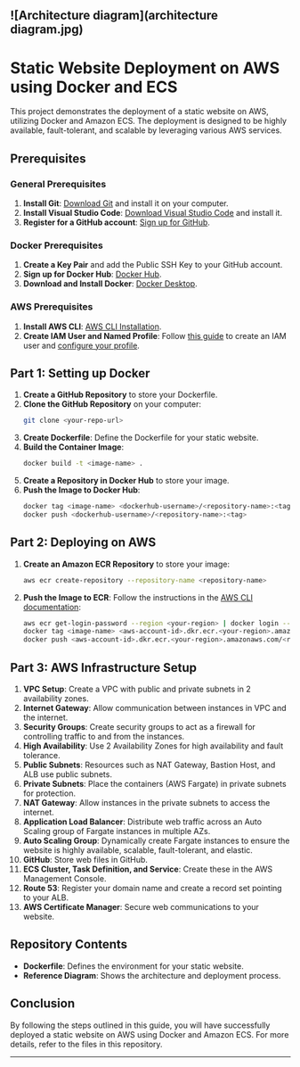 ![Architecture diagram](architecture diagram.jpg)
---
# Static Website Deployment on AWS using Docker and ECS

This project demonstrates the deployment of a static website on AWS, utilizing Docker and Amazon ECS. The deployment is designed to be highly available, fault-tolerant, and scalable by leveraging various AWS services.

## Prerequisites

### General Prerequisites
1. **Install Git**: [Download Git](https://git-scm.com/downloads) and install it on your computer.
2. **Install Visual Studio Code**: [Download Visual Studio Code](https://code.visualstudio.com/download) and install it.
3. **Register for a GitHub account**: [Sign up for GitHub](https://github.com/join).

### Docker Prerequisites
1. **Create a Key Pair** and add the Public SSH Key to your GitHub account.
2. **Sign up for Docker Hub**: [Docker Hub](https://hub.docker.com/signup).
3. **Download and Install Docker**: [Docker Desktop](https://www.docker.com/products/docker-desktop).

### AWS Prerequisites
1. **Install AWS CLI**: [AWS CLI Installation](https://docs.aws.amazon.com/cli/latest/userguide/install-cliv2.html).
2. **Create IAM User and Named Profile**: Follow [this guide](https://docs.aws.amazon.com/IAM/latest/UserGuide/id_users_create.html) to create an IAM user and [configure your profile](https://docs.aws.amazon.com/cli/latest/userguide/cli-configure-profiles.html).

## Part 1: Setting up Docker

1. **Create a GitHub Repository** to store your Dockerfile.
2. **Clone the GitHub Repository** on your computer:
    ```bash
    git clone <your-repo-url>
    ```
3. **Create Dockerfile**: Define the Dockerfile for your static website.
4. **Build the Container Image**:
    ```bash
    docker build -t <image-name> .
    ```
5. **Create a Repository in Docker Hub** to store your image.
6. **Push the Image to Docker Hub**:
    ```bash
    docker tag <image-name> <dockerhub-username>/<repository-name>:<tag>
    docker push <dockerhub-username>/<repository-name>:<tag>
    ```

## Part 2: Deploying on AWS

1. **Create an Amazon ECR Repository** to store your image:
    ```bash
    aws ecr create-repository --repository-name <repository-name>
    ```
2. **Push the Image to ECR**:
    Follow the instructions in the [AWS CLI documentation](https://docs.aws.amazon.com/cli/latest/reference/ecr/get-login-password.html):
    ```bash
    aws ecr get-login-password --region <your-region> | docker login --username AWS --password-stdin <aws-account-id>.dkr.ecr.<your-region>.amazonaws.com
    docker tag <image-name> <aws-account-id>.dkr.ecr.<your-region>.amazonaws.com/<repository-name>:<tag>
    docker push <aws-account-id>.dkr.ecr.<your-region>.amazonaws.com/<repository-name>:<tag>
    ```

## Part 3: AWS Infrastructure Setup

1. **VPC Setup**: Create a VPC with public and private subnets in 2 availability zones.
2. **Internet Gateway**: Allow communication between instances in VPC and the internet.
3. **Security Groups**: Create security groups to act as a firewall for controlling traffic to and from the instances.
4. **High Availability**: Use 2 Availability Zones for high availability and fault tolerance.
5. **Public Subnets**: Resources such as NAT Gateway, Bastion Host, and ALB use public subnets.
6. **Private Subnets**: Place the containers (AWS Fargate) in private subnets for protection.
7. **NAT Gateway**: Allow instances in the private subnets to access the internet.
8. **Application Load Balancer**: Distribute web traffic across an Auto Scaling group of Fargate instances in multiple AZs.
9. **Auto Scaling Group**: Dynamically create Fargate instances to ensure the website is highly available, scalable, fault-tolerant, and elastic.
10. **GitHub**: Store web files in GitHub.
11. **ECS Cluster, Task Definition, and Service**: Create these in the AWS Management Console.
12. **Route 53**: Register your domain name and create a record set pointing to your ALB.
13. **AWS Certificate Manager**: Secure web communications to your website.

## Repository Contents

- **Dockerfile**: Defines the environment for your static website.
- **Reference Diagram**: Shows the architecture and deployment process.

## Conclusion

By following the steps outlined in this guide, you will have successfully deployed a static website on AWS using Docker and Amazon ECS. For more details, refer to the files in this repository.

---
